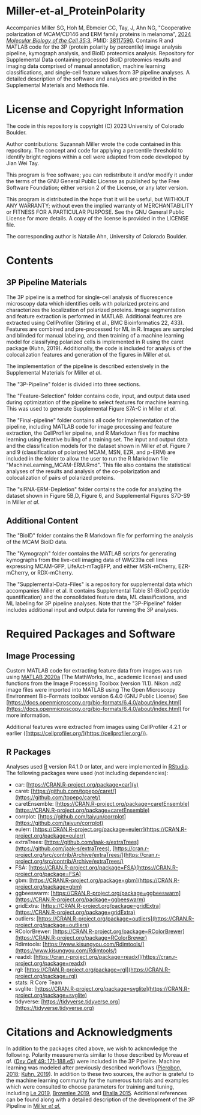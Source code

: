 # Miller-et-al_ProteinPolarity
Accompanies Miller SG, Hoh M, Ebmeier CC, Tay, J, Ahn NG, "Cooperative polarization of MCAM/CD146 and ERM family proteins in melanoma", [2024 _Molecular Biology of the Cell 35_:3](https://www.molbiolcell.org/doi/10.1091/mbc.E23-06-0255), PMID: [38117590](https://pubmed.ncbi.nlm.nih.gov/38117590/). Contains R and MATLAB code for the 3P (protein polarity by percentile) image analysis pipeline, kymograph analysis, and BioID proteomics analysis. Repository for Supplemental Data containing processed BioID proteomics results and imaging data comprised of manual annotation, machine learning classifications, and single-cell feature values from 3P pipeline analyses. A detailed description of the software and analyses are provided in the Supplemental Materials and Methods file.

# License and Copyright Information
The code in this repository is copyright (C) 2023  University of Colorado Boulder.

Author contributions: Suzannah Miller wrote the code contained in this repository. The concept and code for applying a percentile threshold to identify bright regions within a cell were adapted from code developed by Jian Wei Tay.

This program is free software; you can redistribute it and/or modify it under the terms of the GNU General Public License as published by the Free Software Foundation; either version 2 of the License, or any later version.

This program is distributed in the hope that it will be useful, but WITHOUT ANY WARRANTY; without even the implied warranty of MERCHANTABILITY or FITNESS FOR A PARTICULAR PURPOSE.  See the GNU General Public License for more details. A copy of the license is provided in the LICENSE file.

The corresponding author is Natalie Ahn, University of Colorado Boulder.

# Contents
## 3P Pipeline Materials
The 3P pipeline is a method for single-cell analysis of fluorescence microscopy data which identifies cells with polarized proteins and characterizes the localization of polarized proteins. Image segmentation and feature extraction is performed in MATLAB. Additional features are extracted using CellProfiler (Stirling et al., BMC Bioinformatics 22, 433). Features are combined and pre-processed for ML in R. Images are sampled and blinded for manual labeling, and then training of a machine learning model for classifying polarized cells is implemented in R using the caret package (Kuhn, 2019). Additionally, the code is included for analysis of the colocalization features and generation of the figures in Miller _et al_. 

The implementation of the pipeline is described extensively in the Supplemental Materials for Miller _et al_.

The "3P-Pipeline" folder is divided into three sections. 

The "Feature-Selection" folder contains code, input, and output data used during optimization of the pipeline to select features for machine learning. This was used to generate Supplemental Figure S7A-C in Miller _et al_.

The "Final-pipeline" folder contains all code for implementation of the pipeline, including MATLAB code for image processing and feature extraction, the CellProfiler pipeline, and R Markdown files for machine learning using iterative builing of a training set. The input and output data and the classification models for the dataset shown in Miller _et al_. Figure 7 and 9 (classification of polarized MCAM, MSN, EZR, and p-ERM) are included in the folder to allow the user to run the R Markdown file "MachineLearning_MCAM-ERM.Rmd". This file also contains the statistical analyses of the results and analysis of the co-polarization and colocalization of pairs of polarized proteins. 

The "siRNA-ERM-Depletion" folder contains the code for analyzing the dataset shown in Figure 5B,D, Figure 6, and Supplemental Figures S7D-S9 in Miller _et al_. 

## Additional Content
The "BioID" folder contains the R Markdown file for performing the analysis of the MCAM BioID data.

The "Kymograph" folder contains the MATLAB scripts for generating kymographs from the live-cell imaging data of WM239a cell lines expressing MCAM-GFP, LifeAct-mTagBFP, and either MSN-mCherry, EZR-mCherry, or RDX-mCherry.

The "Supplemental-Data-Files" is a repository for supplemental data which accompanies Miller et al. It contains Supplemental Table S1 (BioID peptide quantification) and the consolidated feature data, ML classifications, and ML labeling for 3P pipeline analyses. Note that the "3P-Pipeline" folder includes additional input and output data for running the 3P analyses.

# Required Packages and Software
## Image Processing
Custom MATLAB code for extracting feature data from images was run using [MATLAB 2020a](https://www.mathworks.com/) (The MathWorks, Inc., academic license) and used functions from the Image Processing Toolbox (version 11.1).
Nikon .nd2 image files were imported into MATLAB using The Open Microscopy Environment Bio-Formats toolbox version 6.4.0 (GNU Public License) See [https://docs.openmicroscopy.org/bio-formats/6.4.0/about/index.html](https://docs.openmicroscopy.org/bio-formats/6.4.0/about/index.html) for more information. 

Additional features were extracted from images using CellProfiler 4.2.1 or earlier ([https://cellprofiler.org/](https://cellprofiler.org/)). 

## R Packages
Analyses used [R](https://www.r-project.org/) version R4.1.0 or later, and were implemented in [RStudio](https://posit.co/products/open-source/rstudio/). 
The following packages were used (not including dependencies):
* car: [https://CRAN.R-project.org/package=car](v)
* caret: [https://github.com/topepo/caret/](https://github.com/topepo/caret/)
* caretEnsemble: [https://CRAN.R-project.org/package=caretEnsemble](https://CRAN.R-project.org/package=caretEnsemble)
* corrplot: [https://github.com/taiyun/corrplot](https://github.com/taiyun/corrplot)
* eulerr: [https://CRAN.R-project.org/package=eulerr](https://CRAN.R-project.org/package=eulerr)
* extraTrees: [https://github.com/jaak-s/extraTrees](https://github.com/jaak-s/extraTrees), [https://cran.r-project.org/src/contrib/Archive/extraTrees/](https://cran.r-project.org/src/contrib/Archive/extraTrees/)
* FSA: [https://CRAN.R-project.org/package=FSA}(https://CRAN.R-project.org/package=FSA)
* gbm: [https://CRAN.R-project.org/package=gbm](https://CRAN.R-project.org/package=gbm)
* ggbeeswarm: [https://CRAN.R-project.org/package=ggbeeswarm](https://CRAN.R-project.org/package=ggbeeswarm)
* gridExtra: [https://CRAN.R-project.org/package=gridExtra](https://CRAN.R-project.org/package=gridExtra)
* outliers: [https://CRAN.R-project.org/package=outliers](https://CRAN.R-project.org/package=outliers)
* RColorBrewer: [https://CRAN.R-project.org/package=RColorBrewer](https://CRAN.R-project.org/package=RColorBrewer)
* Rdimtools: [https://www.kisungyou.com/Rdimtools/](https://www.kisungyou.com/Rdimtools/)
* readxl: [https://cran.r-project.org/package=readxl](https://cran.r-project.org/package=readxl)
* rgl: [https://CRAN.R-project.org/package=rgl](https://CRAN.R-project.org/package=rgl)
* stats: R Core Team
* svglite: [https://CRAN.R-project.org/package=svglite](https://CRAN.R-project.org/package=svglite)
* tidyverse: [https://tidyverse.tidyverse.org](https://tidyverse.tidyverse.org)

# Citations and Acknowledgments
In addition to the packages cited above, we wish to acknowledge the following. Polarity measurements similar to those described by Moreau _et al_. ([_Dev Cell_ 49: 171-188.e5](https://pubmed.ncbi.nlm.nih.gov/30982662/)) were included in the 3P Pipeline. Machine learning was modeled after previously described workflows ([Pierobon, 2018](https://towardsdatascience.com/a-comprehensive-machine-learning-workflow-with-multiple-modelling-using-caret-and-caretensemble-in-fcbf6d80b5f2); [Kuhn, 2019](https://topepo.github.io/caret/)). In addition to these two sources, the author is grateful to the machine learning community for the numerous tutorials and examples which were consulted to choose parameters for training and tuning, including [Le 2019](https://vietle.netlify.app/project/titanic-r/#traincontrol), [Brownlee 2019](https://machinelearningmastery.com/r-machine-learning-mini-course/), and [Bhalla 2015](https://www.listendata.com/2015/07/gbm-boosted-models-tuning-parameters.html). Additional references can be found along with a detailed description of the development of the 3P Pipeline in [Miller _et al._](https://www.molbiolcell.org/doi/10.1091/mbc.E23-06-0255) 

